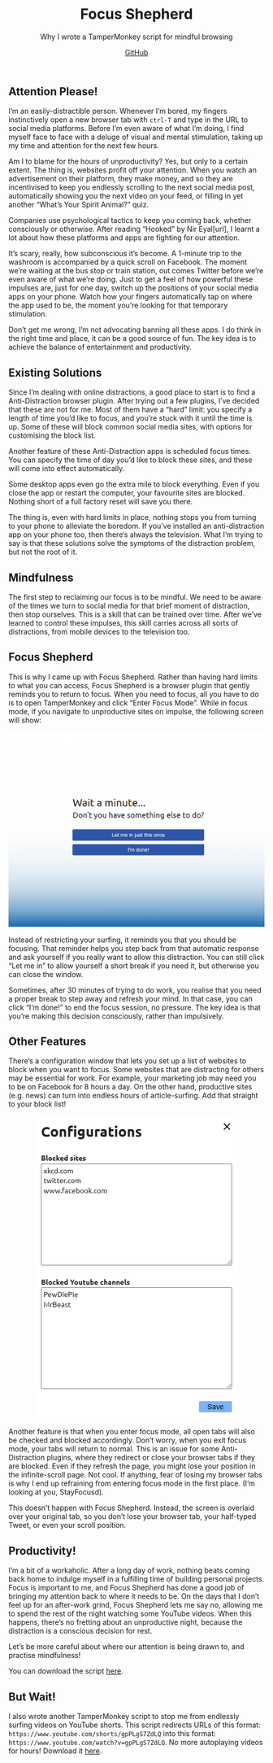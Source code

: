 <header>
<h1>Focus Shepherd</h1>

<p>Why I wrote a TamperMonkey script for mindful browsing</p>

<p><a href="#" target="_blank" rel="noopener noreferrer">GitHub</a>

</header>

## Attention Please!

I’m an easily-distractible person. Whenever I’m bored, my fingers instinctively open a new browser tab with `ctrl-T` and type in the URL to social media platforms. Before I’m even aware of what I’m doing, I find myself face to face with a deluge of visual and mental stimulation, taking up my time and attention for the next few hours.

Am I to blame for the hours of unproductivity? Yes, but only to a certain extent. The thing is, websites profit off your attention. When you watch an advertisement on their platform, they make money, and so they are incentivised to keep you endlessly scrolling to the next social media post, automatically showing you the next video on your feed, or filling in yet another “What’s Your Spirit Animal?” quiz.

Companies use psychological tactics to keep you coming back, whether consciously or otherwise. After reading “Hooked” by Nir Eyal[url], I learnt a lot about how these platforms and apps are fighting for our attention.

It’s scary, really, how subconscious it’s become. A 1-minute trip to the washroom is accompanied by a quick scroll on Facebook. The moment we’re waiting at the bus stop or train station, out comes Twitter before we’re even aware of what we’re doing. Just to get a feel of how powerful these impulses are, just for one day, switch up the positions of your social media apps on your phone. Watch how your fingers automatically tap on where the app used to be, the moment you’re looking for that temporary stimulation.

Don’t get me wrong, I’m not advocating banning all these apps. I do think in the right time and place, it can be a good source of fun. The key idea is to achieve the balance of entertainment and productivity.

## Existing Solutions

Since I’m dealing with online distractions, a good place to start is to find a Anti-Distraction browser plugin. After trying out a few plugins, I’ve decided that these are not for me. Most of them have a “hard” limit: you specify a length of time you’d like to focus, and you’re stuck with it until the time is up. Some of these will block common social media sites, with options for customising the block list.

Another feature of these Anti-Distraction apps is scheduled focus times. You can specify the time of day you’d like to block these sites, and these will come into effect automatically.

Some desktop apps even go the extra mile to block everything. Even if you close the app or restart the computer, your favourite sites are blocked. Nothing short of a full factory reset will save you there.

The thing is, even with hard limits in place, nothing stops you from turning to your phone to alleviate the boredom. If you’ve installed an anti-distraction app on your phone too, then there’s always the television. What I’m trying to say is that these solutions solve the symptoms of the distraction problem, but not the root of it.
## Mindfulness

The first step to reclaiming our focus is to be mindful. We need to be aware of the times we turn to social media for that brief moment of distraction, then stop ourselves. This is a skill that can be trained over time. After we’ve learned to control these impulses, this skill carries across all sorts of distractions, from mobile devices to the television too.

## Focus Shepherd

This is why I came up with Focus Shepherd. Rather than having hard limits to what you can access, Focus Shepherd is a browser plugin that gently reminds you to return to focus. When you need to focus, all you have to do is to open TamperMonkey and click “Enter Focus Mode”. While in focus mode, if you navigate to unproductive sites on impulse, the following screen will show:

<p align=center>
  <img src="./static/focus-shepherd-screen.png" style="width: min(100%, 800px)">
</p>

Instead of restricting your surfing, it reminds you that you should be focusing. That reminder helps you step back from that automatic response and ask yourself if you really want to allow this distraction. You can still click “Let me in” to allow yourself a short break if you need it, but otherwise you can close the window.

Sometimes, after 30 minutes of trying to do work, you realise that you need a proper break to step away and refresh your mind. In that case, you can click “I’m done!” to end the focus session, no pressure. The key idea is that you’re making this decision consciously, rather than impulsively.

## Other Features

There’s a configuration window that lets you set up a list of websites to block when you want to focus. Some websites that are distracting for others may be essential for work. For example, your marketing job may need you to be on Facebook for 8 hours a day. On the other hand, productive sites (e.g. news) can turn into endless hours of article-surfing. Add that straight to your block list!

<p align=center>
  <img src="./static/focus-shepherd-config.png" style="width: min(100%, 400px)">
</p>

Another feature is that when you enter focus mode, all open tabs will also be checked and blocked accordingly. Don’t worry, when you exit focus mode, your tabs will return to normal. This is an issue for some Anti-Distraction plugins, where they redirect or close your browser tabs if they are blocked. Even if they refresh the page, you might lose your position in the infinite-scroll page. Not cool. If anything, fear of losing my browser tabs is why I end up refraining from entering focus mode in the first place. (I’m looking at you, StayFocusd).

This doesn’t happen with Focus Shepherd. Instead, the screen is overlaid over your original tab, so you don’t lose your browser tab, your half-typed Tweet, or even your scroll position.

## Productivity!

I’m a bit of a workaholic. After a long day of work, nothing beats coming back home to indulge myself in a fulfilling time of building personal projects. Focus is important to me, and Focus Shepherd has done a good job of bringing my attention back to where it needs to be. On the days that I don’t feel up for an after-work grind, Focus Shepherd lets me say no, allowing me to spend the rest of the night watching some YouTube videos. When this happens, there’s no fretting about an unproductive night, because the distraction is a conscious decision for rest.

Let’s be more careful about where our attention is being drawn to, and practise mindfulness!

You can download the script <a href="#" target="_blank" rel="noopener noreferrer">here</a>.

## But Wait!

I also wrote another TamperMonkey script to stop me from endlessly surfing videos on YouTube shorts. This script redirects URLs of this format: `https://www.youtube.com/shorts/gpPLgS7ZdLQ` into this format: `https://www.youtube.com/watch?v=gpPLgS7ZdLQ`. No more autoplaying videos for hours! Download it <a href="#" target="_blank" rel="noopener noreferrer">here</a>.
